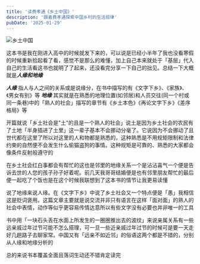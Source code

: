 ```yaml
---
title: '读费孝通《乡土中国》'
description: '跟着费孝通探索中国乡村的生活规律'
pubDate: '2025-01-29'
---
```



![乡土中国](https://cdn.linexic.top/gh/LineXic/img/img/blog/xiangtu.webp "乡土中国")

这本书是我在刚进入高中的时候就发下来的，可以说是已经小半年了我也没看寒假的时候重新拾起看了看，感觉不是那么的难懂，加上自己本来就处于「基层」代入自己的生活看这书也就明了了起来，还没看完分享一下自己的拙见。总结一下大概就是***人缘和地缘***

***人缘*** 指人与人之间的关系或是说缘分，在书中描写的有《文字下乡》、《家族》、《男女有别》等
***地缘*** 其实就是在熟悉的地理位置(如邻居)和人员交往(同一个村或同一条巷)中的「熟人的社会」描写的章节有《乡土本色》《再论文字下乡》《差序格局》等

开篇就说「乡土社会是"土"的且是一个熟人的社会」说土是因为乡土社会的农民有了土地「半身插进了土里」这一辈子基本不会挪动分毫了。它说因为不会挪动了且世代都在这里了所以对这里的人和物都是熟悉的，这种熟悉是不用规矩限制和法律约束的自然便不会发生什么偷猫盗狗的事情。这种规矩是可靠的、熟悉的大家都会像条件反射般遵守的

在乡土社会红白事都会有帮忙的这也是邻里的地缘关系一个是沾沾喜气一个便是告诉去世的人您的孩子孙子好着呢。前几天我哥哥结婚便是也有邻里朋友帮忙的最后便一起吃了个饭也是在这个时候我联想到了这本书的情节让我更易读懂

说了地缘来说人缘。在《文字下乡》中说了乡土社会又一个特点便是「愚」我相信这是贬词褒用。这篇文章主要就是说交流并非只有语言在这样「面对面」的熟人的社会中表情，动作等似乎更容易传情达意所以有些文字没有必要也并非唯一的工具

书中用「一块石头丢在水面上所发生的一圈圈推出去的波纹」来说亲属关系有一些远亲戚过年过节可能不怎么搭理，可一旦一些近亲戚过年过节的时候可是要一天走好几趟路子去聊家常。中国又有「远亲不如近邻」的俗语这两个都是不错的，分别从人缘和地缘分析的

总的来说书本覆盖全面且落词生动还不错肯定读完
